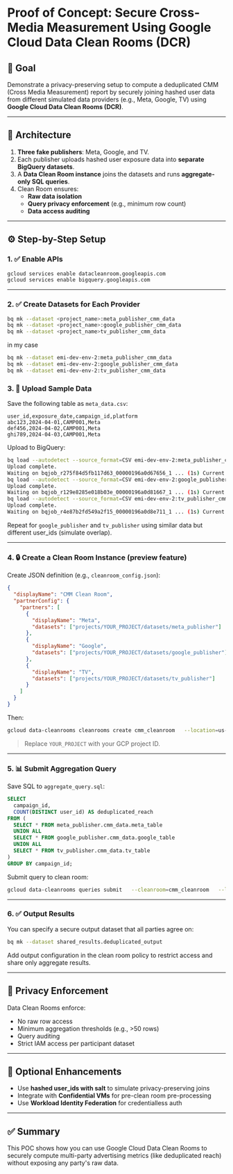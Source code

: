 # Proof of Concept: Secure Cross-Media Measurement Using Google Cloud Data Clean Rooms (DCR)

## 📌 Goal

Demonstrate a privacy-preserving setup to compute a deduplicated CMM (Cross Media Measurement) report by securely joining hashed user data from different simulated data providers (e.g., Meta, Google, TV) using **Google Cloud Data Clean Rooms (DCR)**.

---

## 🧱 Architecture

1. **Three fake publishers**: Meta, Google, and TV.
2. Each publisher uploads hashed user exposure data into **separate BigQuery datasets**.
3. A **Data Clean Room instance** joins the datasets and runs **aggregate-only SQL queries**.
4. Clean Room ensures:
   - **Raw data isolation**
   - **Query privacy enforcement** (e.g., minimum row count)
   - **Data access auditing**

---

## ⚙️ Step-by-Step Setup

### 1. ✅ Enable APIs

```bash
gcloud services enable datacleanroom.googleapis.com
gcloud services enable bigquery.googleapis.com
```

---

### 2. ✅ Create Datasets for Each Provider

```bash
bq mk --dataset <project_name>:meta_publisher_cmm_data
bq mk --dataset <project_name>:google_publisher_cmm_data
bq mk --dataset <project_name>tv_publisher_cmm_data
```

in my case

```bash
bq mk --dataset emi-dev-env-2:meta_publisher_cmm_data
bq mk --dataset emi-dev-env-2:google_publisher_cmm_data
bq mk --dataset emi-dev-env-2:tv_publisher_cmm_data
```

### 3. 🧪 Upload Sample Data

Save the following table as `meta_data.csv`:

```csv
user_id,exposure_date,campaign_id,platform
abc123,2024-04-01,CAMP001,Meta
def456,2024-04-02,CAMP001,Meta
ghi789,2024-04-03,CAMP001,Meta
```

Upload to BigQuery:

```bash
bq load --autodetect --source_format=CSV emi-dev-env-2:meta_publisher_cmm_data.meta_data ./csv/meta_data.csv
Upload complete.
Waiting on bqjob_r275f84d5fb117d63_00000196a0d67656_1 ... (1s) Current status: DONE
bq load --autodetect --source_format=CSV emi-dev-env-2:google_publisher_cmm_data.google_data ./csv/google_data.csv
Upload complete.
Waiting on bqjob_r129e8285e018b03e_00000196a0d81667_1 ... (1s) Current status: DONE
bq load --autodetect --source_format=CSV emi-dev-env-2:tv_publisher_cmm_data.tv_data ./csv/tv_data.csv
Upload complete.
Waiting on bqjob_r4e87b2fd549a2f15_00000196a0d8e711_1 ... (1s) Current status: DONE
```

Repeat for `google_publisher` and `tv_publisher` using similar data but different user_ids (simulate overlap).

---

### 4. 🔒 Create a Clean Room Instance (preview feature)

Create JSON definition (e.g., `cleanroom_config.json`):

```json
{
  "displayName": "CMM Clean Room",
  "partnerConfig": {
    "partners": [
      {
        "displayName": "Meta",
        "datasets": ["projects/YOUR_PROJECT/datasets/meta_publisher"]
      },
      {
        "displayName": "Google",
        "datasets": ["projects/YOUR_PROJECT/datasets/google_publisher"]
      },
      {
        "displayName": "TV",
        "datasets": ["projects/YOUR_PROJECT/datasets/tv_publisher"]
      }
    ]
  }
}
```

Then:

```bash
gcloud data-cleanrooms cleanrooms create cmm_cleanroom   --location=us-central1   --config-from-file=cleanroom_config.json
```

> Replace `YOUR_PROJECT` with your GCP project ID.

---

### 5. 📊 Submit Aggregation Query

Save SQL to `aggregate_query.sql`:

```sql
SELECT
  campaign_id,
  COUNT(DISTINCT user_id) AS deduplicated_reach
FROM (
  SELECT * FROM meta_publisher.cmm_data.meta_table
  UNION ALL
  SELECT * FROM google_publisher.cmm_data.google_table
  UNION ALL
  SELECT * FROM tv_publisher.cmm_data.tv_table
)
GROUP BY campaign_id;
```

Submit query to clean room:

```bash
gcloud data-cleanrooms queries submit   --cleanroom=cmm_cleanroom   --location=us-central1   --query-file=aggregate_query.sql
```

---

### 6. ✅ Output Results

You can specify a secure output dataset that all parties agree on:

```bash
bq mk --dataset shared_results.deduplicated_output
```

Add output configuration in the clean room policy to restrict access and share only aggregate results.

---

## 🔐 Privacy Enforcement

Data Clean Rooms enforce:

- No raw row access
- Minimum aggregation thresholds (e.g., >50 rows)
- Query auditing
- Strict IAM access per participant dataset

---

## 🚀 Optional Enhancements

- Use **hashed user_ids with salt** to simulate privacy-preserving joins
- Integrate with **Confidential VMs** for pre-clean room pre-processing
- Use **Workload Identity Federation** for credentialless auth

---

## ✅ Summary

This POC shows how you can use Google Cloud Data Clean Rooms to securely compute multi-party advertising metrics (like deduplicated reach) without exposing any party's raw data.
